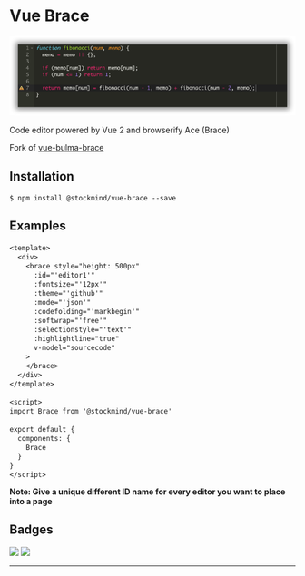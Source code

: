 # Vue Brace

![Vue Brace](https://github.com/stockmind/vue-brace/raw/master/screenshot.png)

Code editor powered by Vue 2 and browserify Ace (Brace)

Fork of [vue-bulma-brace](https://github.com/vue-bulma/brace/)

## Installation

```
$ npm install @stockmind/vue-brace --save
```


## Examples

```vue
<template>
  <div>
    <brace style="height: 500px"
      :id="'editor1'" 
      :fontsize="'12px'" 
      :theme="'github'" 
      :mode="'json'"
      :codefolding="'markbegin'"
      :softwrap="'free'"
      :selectionstyle="'text'"
      :highlightline="true"
      v-model="sourcecode"
    >
    </brace>
  </div>
</template>

<script>
import Brace from '@stockmind/vue-brace'

export default {
  components: {
    Brace
  }
}
</script>
```

**Note: Give a unique different ID name for every editor you want to place into a page**

## Badges

![](https://img.shields.io/badge/license-MIT-blue.svg)
![](https://img.shields.io/badge/status-dev-yellow.svg)

---